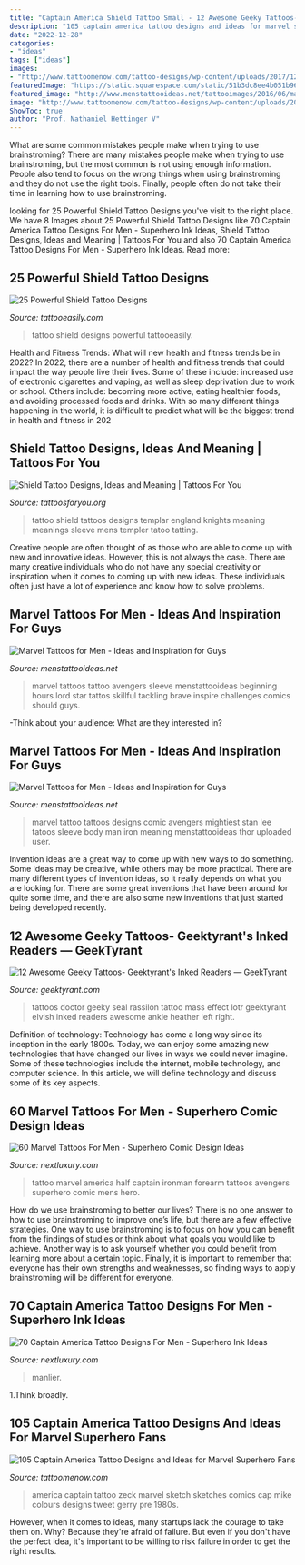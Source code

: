 ```yaml
---
title: "Captain America Shield Tattoo Small - 12 Awesome Geeky Tattoos- Geektyrant&#039;s Inked Readers — Geektyrant"
description: "105 captain america tattoo designs and ideas for marvel superhero fans"
date: "2022-12-28"
categories:
- "ideas"
tags: ["ideas"]
images:
- "http://www.tattoomenow.com/tattoo-designs/wp-content/uploads/2017/12/Captain-america-tattoo-Sketches26.jpg"
featuredImage: "https://static.squarespace.com/static/51b3dc8ee4b051b96ceb10de/51ce6099e4b0d911b4489b79/51ce6194e4b0d911b4498ffa/1323376051687/1000w/SyleraWillow.jpg"
featured_image: "http://www.menstattooideas.net/tattooimages/2016/06/marvel-tattoos-25.jpg"
image: "http://www.tattoomenow.com/tattoo-designs/wp-content/uploads/2017/12/Captain-america-tattoo-Sketches26.jpg"
ShowToc: true
author: "Prof. Nathaniel Hettinger V"
---
```



What are some common mistakes people make when trying to use brainstroming?
There are many mistakes people make when trying to use brainstroming, but the most common is not using enough information. People also tend to focus on the wrong things when using brainstroming and they do not use the right tools. Finally, people often do not take their time in learning how to use brainstroming.

	

		
looking for 25 Powerful Shield Tattoo Designs you've visit to the right place. We have 8 Images about 25 Powerful Shield Tattoo Designs like 70 Captain America Tattoo Designs For Men - Superhero Ink Ideas, Shield Tattoo Designs, Ideas and Meaning | Tattoos For You and also 70 Captain America Tattoo Designs For Men - Superhero Ink Ideas. Read more:
		
    
## 25 Powerful Shield Tattoo Designs

<img loading=lazy src="https://www.tattooeasily.com/wp-content/uploads/2013/06/1313.jpg" onerror="this.onerror=null;this.src='https://tse1.mm.bing.net/th?id=OIP.zbcklhJhCTtK_myoumOyhQHaJ4&amp;pid=15.1';" alt="25 Powerful Shield Tattoo Designs">

_Source: tattooeasily.com_

>tattoo shield designs powerful tattooeasily. 

	

Health and Fitness Trends: What will new health and fitness trends be in 2022?
In 2022, there are a number of health and fitness trends that could impact the way people live their lives. Some of these include: increased use of electronic cigarettes and vaping, as well as sleep deprivation due to work or school. Others include: becoming more active, eating healthier foods, and avoiding processed foods and drinks. With so many different things happening in the world, it is difficult to predict what will be the biggest trend in health and fitness in 202
    
## Shield Tattoo Designs, Ideas And Meaning | Tattoos For You

<img loading=lazy src="http://www.tattoosforyou.org/wp-content/uploads/2017/08/England-Shield-Tattoo.jpg" onerror="this.onerror=null;this.src='https://tse4.mm.bing.net/th?id=OIP.f16AoSdi2fYeLNuYoYCw4gHaJ4&amp;pid=15.1';" alt="Shield Tattoo Designs, Ideas and Meaning | Tattoos For You">

_Source: tattoosforyou.org_

>tattoo shield tattoos designs templar england knights meaning meanings sleeve mens templer tatoo tatting. 

	

Creative people are often thought of as those who are able to come up with new and innovative ideas. However, this is not always the case. There are many creative individuals who do not have any special creativity or inspiration when it comes to coming up with new ideas. These individuals often just have a lot of experience and know how to solve problems.

    
## Marvel Tattoos For Men - Ideas And Inspiration For Guys

<img loading=lazy src="http://www.menstattooideas.net/tattooimages/2016/06/marvel-tattoos-25.jpg" onerror="this.onerror=null;this.src='https://tse3.mm.bing.net/th?id=OIP.ro9n8SjodNp_uYenQFsXXAHaNK&amp;pid=15.1';" alt="Marvel Tattoos for Men - Ideas and Inspiration for Guys">

_Source: menstattooideas.net_

>marvel tattoos tattoo avengers sleeve menstattooideas beginning hours lord star tattos skillful tackling brave inspire challenges comics should guys. 

	

-Think about your audience: What are they interested in?

    
## Marvel Tattoos For Men - Ideas And Inspiration For Guys

<img loading=lazy src="http://www.menstattooideas.net/tattooimages/2016/06/marvel-tattoos-48.jpg" onerror="this.onerror=null;this.src='https://tse4.mm.bing.net/th?id=OIP.9Xqc-_hZhXHCCNAKm1a5AgHaFj&amp;pid=15.1';" alt="Marvel Tattoos for Men - Ideas and Inspiration for Guys">

_Source: menstattooideas.net_

>marvel tattoo tattoos designs comic avengers mightiest stan lee tatoos sleeve body man iron meaning menstattooideas thor uploaded user. 

	

Invention ideas are a great way to come up with new ways to do something. Some ideas may be creative, while others may be more practical. There are many different types of invention ideas, so it really depends on what you are looking for. There are some great inventions that have been around for quite some time, and there are also some new inventions that just started being developed recently.

    
## 12 Awesome Geeky Tattoos- Geektyrant&#039;s Inked Readers — GeekTyrant

<img loading=lazy src="https://static.squarespace.com/static/51b3dc8ee4b051b96ceb10de/51ce6099e4b0d911b4489b79/51ce6194e4b0d911b4498ffa/1323376051687/1000w/SyleraWillow.jpg" onerror="this.onerror=null;this.src='https://tse2.mm.bing.net/th?id=OIP.giqKUunySeN9WA2kr3JCEAHaLa&amp;pid=15.1';" alt="12 Awesome Geeky Tattoos- Geektyrant&#039;s Inked Readers — GeekTyrant">

_Source: geektyrant.com_

>tattoos doctor geeky seal rassilon tattoo mass effect lotr geektyrant elvish inked readers awesome ankle heather left right. 

	

Definition of technology:
Technology has come a long way since its inception in the early 1800s. Today, we can enjoy some amazing new technologies that have changed our lives in ways we could never imagine. Some of these technologies include the internet, mobile technology, and computer science. In this article, we will define technology and discuss some of its key aspects.

    
## 60 Marvel Tattoos For Men - Superhero Comic Design Ideas

<img loading=lazy src="http://nextluxury.com/wp-content/uploads/half-ironman-half-captain-america-guys-marvel-forearm-tattoo.jpg" onerror="this.onerror=null;this.src='https://tse3.mm.bing.net/th?id=OIP.DaPZmNSfqUYAmYNmnhn9-gHaHa&amp;pid=15.1';" alt="60 Marvel Tattoos For Men - Superhero Comic Design Ideas">

_Source: nextluxury.com_

>tattoo marvel america half captain ironman forearm tattoos avengers superhero comic mens hero. 

	

How do we use brainstroming to better our lives?
There is no one answer to how to use brainstroming to improve one’s life, but there are a few effective strategies. One way to use brainstroming is to focus on how you can benefit from the findings of studies or think about what goals you would like to achieve. Another way is to ask yourself whether you could benefit from learning more about a certain topic. Finally, it is important to remember that everyone has their own strengths and weaknesses, so finding ways to apply brainstroming will be different for everyone.

    
## 70 Captain America Tattoo Designs For Men - Superhero Ink Ideas

<img loading=lazy src="https://nextluxury.com/wp-content/uploads/full-sleeve-guys-captain-america-shield-elbow-tattoo.jpg" onerror="this.onerror=null;this.src='https://tse1.mm.bing.net/th?id=OIP.O7imqyYV8WSePCmYAIzX2AHaFl&amp;pid=15.1';" alt="70 Captain America Tattoo Designs For Men - Superhero Ink Ideas">

_Source: nextluxury.com_

>manlier. 

	

1.Think broadly.

    
## 105 Captain America Tattoo Designs And Ideas For Marvel Superhero Fans

<img loading=lazy src="http://www.tattoomenow.com/tattoo-designs/wp-content/uploads/2017/12/Captain-america-tattoo-Sketches26.jpg" onerror="this.onerror=null;this.src='https://tse2.mm.bing.net/th?id=OIP.vWtwswdAcN3FYcv7jLZUKAHaJx&amp;pid=15.1';" alt="105 Captain America Tattoo Designs and Ideas for Marvel Superhero Fans">

_Source: tattoomenow.com_

>america captain tattoo zeck marvel sketch sketches comics cap mike colours designs tweet gerry pre 1980s. 

	

However, when it comes to ideas, many startups lack the courage to take them on. Why? Because they're afraid of failure. But even if you don't have the perfect idea, it's important to be willing to risk failure in order to get the right results.

